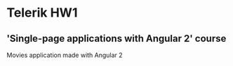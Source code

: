 # Telerik HW1 
## 'Single-page applications with Angular 2' course
Movies application made with Angular 2
